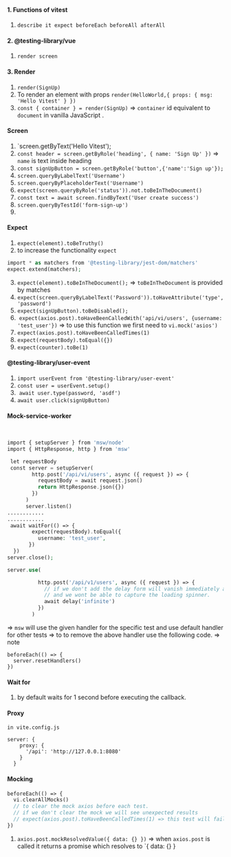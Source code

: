 #### 1. Functions of vitest
1. `describe it expect beforeEach beforeAll afterAll`
#### 2. @testing-library/vue
1. `render screen`

#### 3. Render
1. `render(SignUp)`
2. To render an element with props `render(HelloWorld,{ props: { msg: 'Hello Vitest' } })`
3. `const { container } = render(SignUp)` => `container` id equivalent to `document` in vanilla JavaScript . 
#### Screen
1. `screen.getByText('Hello Vitest');
2. `const header = screen.getByRole('heading', { name: 'Sign Up' })` => `name` is text inside heading
3. `const signUpButton = screen.getByRole('button',{'name':'Sign up'});`
4. `screen.queryByLabelText('Username')`
5. `screen.queryByPlaceholderText('Username')`
6. `expect(screen.queryByRole('status')).not.toBeInTheDocument()`
7. `const text = await screen.findByText('User create success')`
8. `screen.queryByTestId('form-sign-up')`
9. 
#### Expect
1. `expect(element).toBeTruthy()`
2. to increase the functionality `expect`
```php
import * as matchers from '@testing-library/jest-dom/matchers'
expect.extend(matchers);
```
3. `expect(element).toBeInTheDocument();` => `toBeInTheDocument` is provided by matches
4. `expect(screen.queryByLabelText('Password')).toHaveAttribute('type', 'password')`
5. `expect(signUpButton).toBeDisabled();`
6.  `expect(axios.post).toHaveBeenCalledWith('api/vi/users', {username: 'test_user'})` => to use this function we first need to `vi.mock('asios')`
7. `expect(axios.post).toHaveBeenCalledTimes(1)`
8. `expect(requestBody).toEqual({})`
9. `expect(counter).toBe(1)`

#### @testing-library/user-event
1. `import userEvent from '@testing-library/user-event'`
2. `const user = userEvent.setup()`
3.  `await user.type(password, 'asdf')`
4. `await user.click(signUpButton)`

#### Mock-service-worker
```php
  

import { setupServer } from 'msw/node'
import { HttpResponse, http } from 'msw'

 let requestBody
 const server = setupServer(
        http.post('/api/vi/users', async ({ request }) => {
          requestBody = await request.json()
          return HttpResponse.json({})
        })
      )
      server.listen()
............
............
 await waitFor(() => {
        expect(requestBody).toEqual({
          username: 'test_user',
       })
  })
server.close();

```

```php
server.use(

          http.post('/api/v1/users', async ({ request }) => {
            // if we don't add the delay form will vanish immediately after completion of the request
            // and we wont be able to capture the loading spinner.
            await delay('infinite')
          })
        )
```
=> `msw` will use the given handler for the specific test and use default handler for other tests
=> to to remove the above handler use the following code. => note 
```
beforeEach(() => {
  server.resetHandlers()
})
```
#### Wait for
1. by default waits for 1 second before executing the callback.


#### Proxy
`in vite.config.js`
```
server: {
    proxy: {
      '/api': 'http://127.0.0.1:8080'
    }
  }
```

#### Mocking
```php
beforeEach(() => {
  vi.clearAllMocks()
  // to clear the mock axios before each test.
  // if we don't clear the mock we will see unexpected results
  // expect(axios.post).toHaveBeenCalledTimes(1) => this test will fail because axios is called twice in the 2 seperate tests.
})
```
1. `axios.post.mockResolvedValue({ data: {} })` => when `axios.post` is called it returns a promise which resolves to `{ data: {} }





